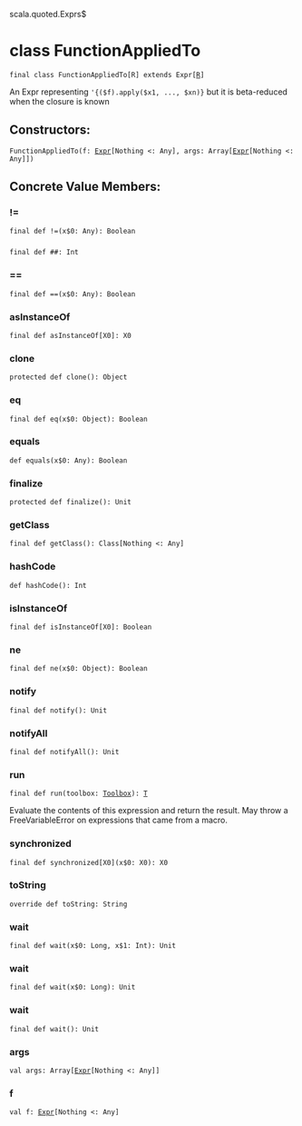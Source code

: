 scala.quoted.Exprs$
# class FunctionAppliedTo

<pre><code class="language-scala" >final class FunctionAppliedTo[R] extends Expr[<a href="./FunctionAppliedTo.md#R">R</a>]</pre></code>
An Expr representing `'{($f).apply($x1, ..., $xn)}` but it is beta-reduced when the closure is known

## Constructors:
<pre><code class="language-scala" >FunctionAppliedTo(f: <a href="../Expr.md">Expr</a>[Nothing <: Any], args: Array[<a href="../Expr.md">Expr</a>[Nothing <: Any]])</pre></code>

## Concrete Value Members:
### !=
<pre><code class="language-scala" >final def !=(x$0: Any): Boolean</pre></code>

### ##
<pre><code class="language-scala" >final def ##: Int</pre></code>

### ==
<pre><code class="language-scala" >final def ==(x$0: Any): Boolean</pre></code>

### asInstanceOf
<pre><code class="language-scala" >final def asInstanceOf[X0]: X0</pre></code>

### clone
<pre><code class="language-scala" >protected def clone(): Object</pre></code>

### eq
<pre><code class="language-scala" >final def eq(x$0: Object): Boolean</pre></code>

### equals
<pre><code class="language-scala" >def equals(x$0: Any): Boolean</pre></code>

### finalize
<pre><code class="language-scala" >protected def finalize(): Unit</pre></code>

### getClass
<pre><code class="language-scala" >final def getClass(): Class[Nothing <: Any]</pre></code>

### hashCode
<pre><code class="language-scala" >def hashCode(): Int</pre></code>

### isInstanceOf
<pre><code class="language-scala" >final def isInstanceOf[X0]: Boolean</pre></code>

### ne
<pre><code class="language-scala" >final def ne(x$0: Object): Boolean</pre></code>

### notify
<pre><code class="language-scala" >final def notify(): Unit</pre></code>

### notifyAll
<pre><code class="language-scala" >final def notifyAll(): Unit</pre></code>

### run
<pre><code class="language-scala" >final def run(toolbox: <a href="../Toolbox.md">Toolbox</a>): <a href="../Expr.md#T">T</a></pre></code>
Evaluate the contents of this expression and return the result.
May throw a FreeVariableError on expressions that came from a macro.

### synchronized
<pre><code class="language-scala" >final def synchronized[X0](x$0: X0): X0</pre></code>

### toString
<pre><code class="language-scala" >override def toString: String</pre></code>

### wait
<pre><code class="language-scala" >final def wait(x$0: Long, x$1: Int): Unit</pre></code>

### wait
<pre><code class="language-scala" >final def wait(x$0: Long): Unit</pre></code>

### wait
<pre><code class="language-scala" >final def wait(): Unit</pre></code>

### args
<pre><code class="language-scala" >val args: Array[<a href="../Expr.md">Expr</a>[Nothing <: Any]]</pre></code>

### f
<pre><code class="language-scala" >val f: <a href="../Expr.md">Expr</a>[Nothing <: Any]</pre></code>

